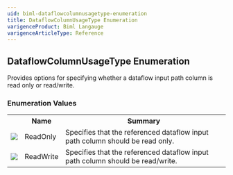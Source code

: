 ```yaml
---
uid: biml-dataflowcolumnusagetype-enumeration
title: DataflowColumnUsageType Enumeration
varigenceProduct: Biml Langauge
varigenceArticleType: Reference
---
```


## DataflowColumnUsageType Enumeration<div class="LanguageSummary"><div class ="SummaryItem">Provides options for specifying whether a dataflow input path column is read only or read/write.</div></div><div class="EnumValueGroup">### Enumeration Values<table id="EnumValue" class="MemberList"><tbody><tr><th class="MemberTypeIconColumnHeader">&nbsp;</th><th class="MemberNameColumnHeader">Name</th><th class="MemberSummaryColumnHeader">Summary</th></tr><tr class="cd0"><td align="center" class="MemberTypeIcon"><img src="enumValue.png"></img></td><td class="MemberName">ReadOnly</td><td class="MemberSummary"><div class ="SummaryItem">Specifies that the referenced dataflow input path column should be read only.</div></td></tr><tr class="cd1"><td align="center" class="MemberTypeIcon"><img src="enumValue.png"></img></td><td class="MemberName">ReadWrite</td><td class="MemberSummary"><div class ="SummaryItem">Specifies that the referenced dataflow input path column should be read/write.</div></td></tr></tbody></table></div>